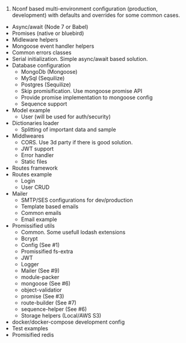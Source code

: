 1. Nconf based multi-environment configuration (production, development) with defaults and overrides for some common cases.
* Async/await (Node 7 or Babel)
* Promises (native or bluebird)
 * Midleware helpers
 * Mongoose event handler helpers
* Common errors classes
* Serial initialization. Simple async/await based solution.
* Database configuration
  * MongoDb (Mongoose)
  * MySql (Sequilize)
  * Postgres (Sequilize)
  * Skip promisification. Use mongoose promise API
  * Provide promise implementation to mongoose config
  * Sequence support
* Model example
  * User (will be used for auth/security)
* Dictionaries loader
  * Splitting of important data and sample
* Middlweares
  * CORS. Use 3d party if there is good solution.
  * JWT support
  * Error handler
  * Static files
* Routes framework
* Routes example
  * Login
  * User CRUD
* Mailer
  * SMTP/SES configurations for dev/production
  * Template based emails
  * Common emails
  * Email example
* Promissified utils
  * Common. Some usefull lodash extensions
  * Bcrypt
  * Config (See #1)
  * Promissified fs-extra
  * JWT
  * Logger
  * Mailer (See #9)
  * module-packer
  * mongoose (See #6)
  * object-validatior
  * promise (See #3)
  * route-builder (See #7)
  * sequence-helper (See #6)
  * Storage helpers (Local/AWS S3)
* docker/docker-compose development config
* Test examples
* Promisified redis